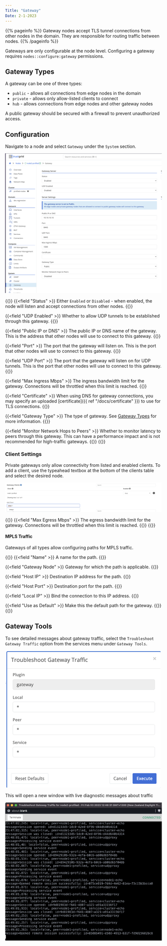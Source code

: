 ```yaml
---
Title: "Gateway"
Date: 2-1-2023
---
```


{{% pageinfo %}}
Gateway nodes accept TLS tunnel connections from other nodes in the domain. They are responsible for routing traffic between nodes.
{{% /pageinfo %}}

Gateways are only configurable at the node level. Configuring a gateway requires `nodes::configure:gateway` permissions.

## Gateway Types

A gateway can be one of three types:

- `public` - allows all connections from edge nodes in the domain
- `private` - allows only allow-listed clients to connect
- `hub` - allows connections from edge nodes and other gateway nodes

A public gateway should be secured with a firewall to prevent unauthorized access.

## Configuration

Navigate to a node and select `Gateway` under the `System` section.

![img](public-config.png)

{{<fields>}}
{{<field "Status" >}}
Either `Enabled` or `Disabled` - when enabled, the node will listen and accept connections from other nodes.
{{</field >}}

{{<field "UDP Enabled" >}}
Whether to allow UDP tunnels to be established through this gateway.
{{</field >}}

{{<field "Public IP or DNS" >}}
The public IP or DNS name of the gateway. This is the address that other nodes will use to connect to this gateway.
{{</field >}}

{{<field "Port" >}}
The port that the gateway will listen on. This is the port that other nodes will use to connect to this gateway.
{{</field >}}

{{<field "UDP Port" >}}
The port that the gateway will listen on for UDP tunnels. This is the port that other nodes will use to connect to this gateway.
{{</field >}}

{{<field "Max Ingress Mbps" >}}
The ingress bandwidth limit for the gateway. Connections will be throttled when this limit is reached.
{{</field >}}

{{<field "Certificate" >}}
When using DNS for gateway connections, you may specify an uploaded [certificate]({{ ref "/docs/certificate" }}) to use for TLS connections.
{{</field >}}

{{<field "Gateway Type" >}}
The type of gateway. See [Gateway Types](#gateway-types) for more information.
{{</field >}}

{{<field "Monitor Network Hops to Peers" >}}
Whether to monitor latency to peers through this gateway. This can have a performance impact and is not recommended for high-traffic gateways.
{{</field >}}
{{</fields>}}

### Client Settings

Private gateways only allow connectivity from listed and enabled clients. To add a client, use the typeahead textbox at the bottom of the clients table and select the desired node.

![img](clients.png)

{{<fields>}}
{{<field "Max Egress Mbps" >}}
The egress bandwidth limit for the gateway. Connections will be throttled when this limit is reached.
{{</field >}}
{{</fields>}}

#### MPLS Traffic

Gateways of all types allow configuring paths for MPLS traffic.

{{<fields>}}
{{<field "Name" >}}
A name for the path.
{{</field >}}

{{<field "Gateway Node" >}}
Gateway for which the path is applicable.
{{</field >}}

{{<field "Host IP" >}}
Destination IP address for the path.
{{</field >}}

{{<field "Host Port" >}}
Destination port for the path.
{{</field >}}

{{<field "Local IP" >}}
Bind the connection to this IP address.
{{</field >}}

{{<field "Use as Default" >}}
Make this the default path for the gateway.
{{</field >}}
{{</fields>}}

## Gateway Tools

To see detailed messages about gateway traffic, select the `Troubleshoot Gateway Traffic` option from the services menu under `Gateway Tools`.

![img](launch-troubleshoot-gateway-traffic.png)

This will open a new window with live diagnostic messages about traffic

![img](troubleshoot-gateway-traffic.png)
